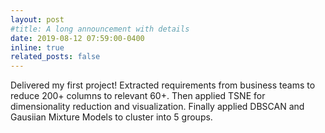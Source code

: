 ```yaml
---
layout: post
#title: A long announcement with details
date: 2019-08-12 07:59:00-0400
inline: true
related_posts: false
---
```


Delivered my first project! Extracted requirements from business teams to reduce 200+ columns to relevant 60+. Then applied TSNE for dimensionality reduction and visualization. Finally applied DBSCAN and Gausiian Mixture Models to cluster into 5 groups.

